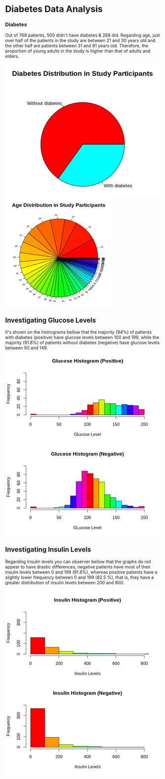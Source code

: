 # Diabetes Data Analysis

###  Diabetes 
Out of 768 patients, 500 didn't have diabetes & 268 did. Regarding age, just over half of the patients in the study are between 21 and 30 years old and the other half are patients between 31 and 81 years old. Therefore, the proportion of young adults in the study is higher than that of adults and elders.

<img src="https://github.com/luamz/diabetes-data-analysis/blob/master/imgs/diabetes_distribution.png?raw=true" width="500"> <img src="https://github.com/luamz/diabetes-data-analysis/blob/master/imgs/age_distribution.png?raw=true" width="350">

## Investigating Glucose Levels 
It's shown on the histrograms bellow that the majority (94%) of patients with diabetes (positive) have glucose levels between 100 and 199, while the majority (91.8%) of patients without diabetes (negative) have glucose levels between 50 and 149.
<img src="https://github.com/luamz/diabetes-data-analysis/blob/master/imgs/glucose_hist_positve.png?raw=true" width="500"> <img src="https://github.com/luamz/diabetes-data-analysis/blob/master/imgs/glucose_hist_negative.png?raw=true" width="500">

## Investigating Insulin Levels
Regarding Insulin levels you can observer bellow that the graphs do not appear to have drastic differences, negative patients have most of their insulin levels between 0 and 199 (91.6%), whereas positive patients have a slightly lower frequency between 0 and 199 (82.5 %), that is, they have a greater distribution of insulin levels between 200 and 800.

<img src="https://github.com/luamz/diabetes-data-analysis/blob/master/imgs/insulin_hist_positive.png?raw=true" width="500"> <img src="https://github.com/luamz/diabetes-data-analysis/blob/master/imgs/insulin_hist_negative.png?raw=true" width="500">
